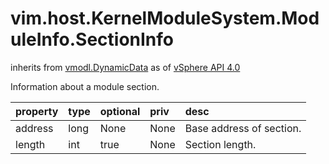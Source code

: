 vim.host.KernelModuleSystem.ModuleInfo.SectionInfo
==================================================
inherits from [vmodl.DynamicData](docs/vmodl.DynamicData.md)
as of [vSphere API 4.0](vim.version.md#vim.version.version5)


Information about a module section.

| property | type | optional | priv | desc |
|:---------|:-----|:---------|:-----|:-----|
| address | long | None | None | Base address of section. |
| length | int | true | None | Section length. |


